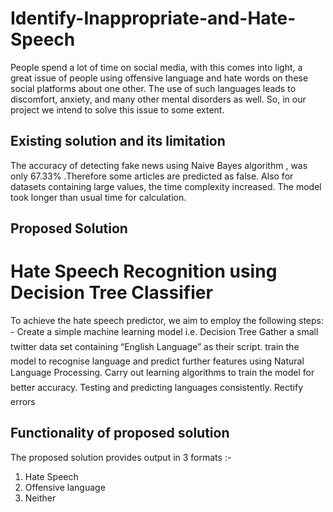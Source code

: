 # Identify-Inappropriate-and-Hate-Speech
People spend a lot of time on social media, with this comes into light, a great issue of people using offensive language and hate words on these social platforms about one other. The use of such languages leads to discomfort, anxiety, and many other mental disorders as well. So, in our project we intend to solve this issue to some extent. 

## Existing solution and its limitation
The accuracy of detecting fake news using Naive Bayes algorithm , was only 67.33% .Therefore some articles are predicted as false.
Also for datasets containing large values, the time complexity increased. The model took longer than usual time for calculation.

## Proposed Solution
# Hate Speech Recognition using Decision Tree Classifier

To achieve the hate speech predictor, we aim to employ the following steps: -
Create a simple machine learning model i.e. Decision Tree
Gather a small twitter data set containing “English Language” as their script.
train the model to recognise language and predict further features using Natural Language Processing.
Carry out learning algorithms to train the model for better accuracy.
Testing and predicting languages consistently.
Rectify errors

## Functionality of proposed solution
The proposed solution provides output in 3 formats :-
1. Hate Speech
2. Offensive language
3. Neither







